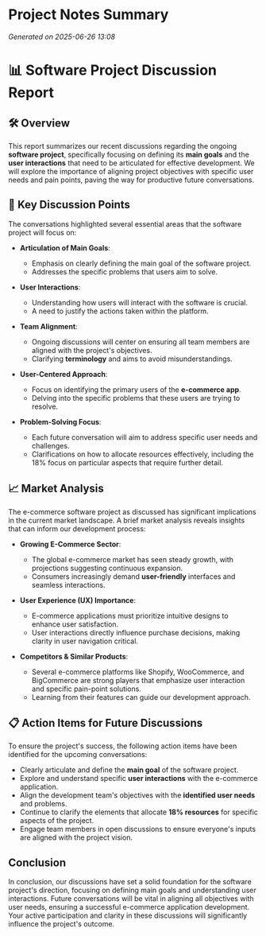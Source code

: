 # Project Notes Summary

*Generated on 2025-06-26 13:08*

# 📊 **Software Project Discussion Report**

## 🛠️ **Overview**
This report summarizes our recent discussions regarding the ongoing **software project**, specifically focusing on defining its **main goals** and the **user interactions** that need to be articulated for effective development. We will explore the importance of aligning project objectives with specific user needs and pain points, paving the way for productive future conversations.

## 🔄 **Key Discussion Points**
The conversations highlighted several essential areas that the software project will focus on:

- **Articulation of Main Goals**: 
  - Emphasis on clearly defining the main goal of the software project.
  - Addresses the specific problems that users aim to solve.

- **User Interactions**:
  - Understanding how users will interact with the software is crucial.
  - A need to justify the actions taken within the platform.

- **Team Alignment**:
  - Ongoing discussions will center on ensuring all team members are aligned with the project's objectives.
  - Clarifying **terminology** and aims to avoid misunderstandings.

- **User-Centered Approach**:
  - Focus on identifying the primary users of the **e-commerce app**.
  - Delving into the specific problems that these users are trying to resolve.

- **Problem-Solving Focus**:
  - Each future conversation will aim to address specific user needs and challenges.
  - Clarifications on how to allocate resources effectively, including the 18% focus on particular aspects that require further detail.

## 📈 **Market Analysis**
The e-commerce software project as discussed has significant implications in the current market landscape. A brief market analysis reveals insights that can inform our development process:

- **Growing E-Commerce Sector**:
  - The global e-commerce market has seen steady growth, with projections suggesting continuous expansion.
  - Consumers increasingly demand **user-friendly** interfaces and seamless interactions.

- **User Experience (UX) Importance**:
  - E-commerce applications must prioritize intuitive designs to enhance user satisfaction.
  - User interactions directly influence purchase decisions, making clarity in user navigation critical.

- **Competitors & Similar Products**:
  - Several e-commerce platforms like Shopify, WooCommerce, and BigCommerce are strong players that emphasize user interaction and specific pain-point solutions.
  - Learning from their features can guide our development approach.

## 📋 **Action Items for Future Discussions**
To ensure the project's success, the following action items have been identified for the upcoming conversations:

- Clearly articulate and define the **main goal** of the software project.
- Explore and understand specific **user interactions** with the e-commerce application.
- Align the development team's objectives with the **identified user needs** and problems.
- Continue to clarify the elements that allocate **18% resources** for specific aspects of the project.
- Engage team members in open discussions to ensure everyone's inputs are aligned with the project vision.

## **Conclusion**
In conclusion, our discussions have set a solid foundation for the software project's direction, focusing on defining main goals and understanding user interactions. Future conversations will be vital in aligning all objectives with user needs, ensuring a successful e-commerce application development. Your active participation and clarity in these discussions will significantly influence the project's outcome.